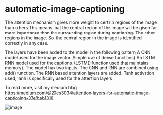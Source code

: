 

# automatic-image-captioning
The attention mechanism gives more weight to certain regions of the image than others.This means that the central region of the image will be given far more importance than 
the surrounding region during captioning. The other regions in the image. So, the central region in the image is identified correctly in any case.

The layers have been added to the model in the following pattern
A CNN model used for the image vector.(Simple use of dense functions)
An LSTM RNN model used for the captions. (LSTM() function used that maintains memory).
The model has two inputs.
The CNN and RNN are combined using add() function.
The RNN based attention layers are added.
Tanh activation used, tanh is specifically used for the attention layers

To read more, visit my medium blog https://medium.com/@20cs3034/attention-layers-for-automatic-image-captioning-37efbab1318


![image](https://user-images.githubusercontent.com/99870284/212249376-9a0bc486-41e2-4cb0-8841-0e3e2320a4d3.png)
